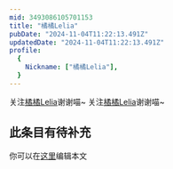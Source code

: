 ```yaml
---
mid: 3493086105701153
title: "橘橘Lelia"
pubDate: "2024-11-04T11:22:13.491Z"
updatedDate: "2024-11-04T11:22:13.491Z"
profile:
  {
    Nickname: ["橘橘Lelia"],
  }
---
```


关注[橘橘Lelia](https://space.bilibili.com/3493086105701153)谢谢喵~ 关注[橘橘Lelia](https://space.bilibili.com/3493086105701153)谢谢喵~

## 此条目有待补充
你可以在[这里](https://github.com/Yuhanawa/VTuber.ICU/edit/master/src/content/v/橘橘Lelia/index.md)编辑本文
